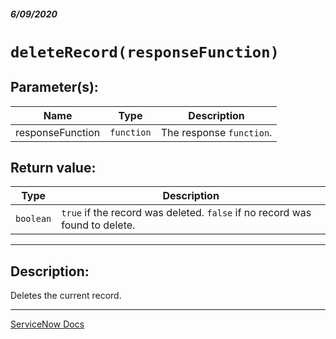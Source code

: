 ##### 6/09/2020
# `deleteRecord(responseFunction)`
## Parameter(s):
| Name | Type | Description |
|---|---|---|
| responseFunction | `function` | The response `function`. |

## Return value:
| Type | Description |
|---|---|
| `boolean` | `true` if the record was deleted.  `false` if no record was found to delete. |

---

## Description:
Deletes the current record.

---

[ServiceNow Docs](https://developer.servicenow.com/dev.do#!/reference/api/newyork/client/c_GlideRecordClientSideV3API#r_GRCS3-deleteRecord_F)